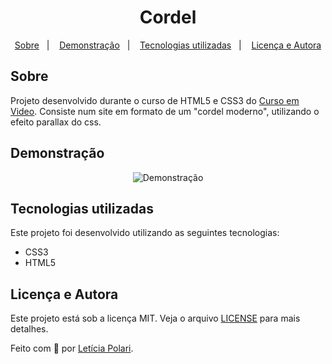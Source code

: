 <h1 align="center">
  Cordel
</h1>

<p align="center">
  <a href="#sobre">Sobre</a>&nbsp;&nbsp;&nbsp;|&nbsp;&nbsp;&nbsp;  
  <a href="#demonstração">Demonstração</a>&nbsp;&nbsp;&nbsp;|&nbsp;&nbsp;&nbsp;
  <a href="#tecnologias-utilizadas">Tecnologias utilizadas</a>&nbsp;&nbsp;&nbsp;|&nbsp;&nbsp;&nbsp;
  <a href="#licença-e-autora">Licença e Autora</a>
</p>

## Sobre

Projeto desenvolvido durante o curso de HTML5 e CSS3 do [Curso em Video](https://www.youtube.com/c/CursoemV%C3%ADdeo). Consiste num site em formato de um "cordel moderno", utilizando o efeito parallax do css.

##  Demonstração

<p align="center">
    <img alt="Demonstração" title="Demonstração" 
    src="" />
</p>

## Tecnologias utilizadas

Este projeto foi desenvolvido utilizando as seguintes tecnologias:

- CSS3
- HTML5

## Licença e Autora

Este projeto está sob a licença MIT. Veja o arquivo [LICENSE](https://github.com/Polaris851/Cordel/blob/main/LICENSE) para mais detalhes.

Feito com :purple_heart: por [Letícia Polari](https://github.com/Polaris851).

